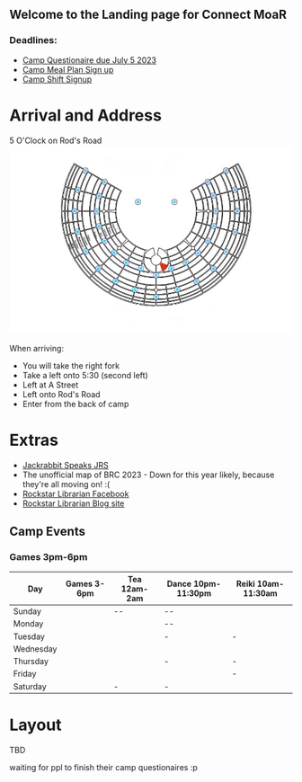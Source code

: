 ## Welcome to the Landing page for Connect MoaR

### Deadlines:
* [Camp Questionaire due July 5 2023](https://forms.gle/hVggiE9id1CJw2H59) 
* [Camp Meal Plan Sign up](https://forms.gle/Gon5jkSN8AGf1JsM8)
* [Camp Shift Signup](https://forms.gle/haT4VcDZyxvidDFYA)

# Arrival and Address
5 O'Clock on Rod's Road
<img src="./images/Camp_rough_location.jpg">

When arriving: 
* You will take the right fork
* Take a left onto 5:30 (second left)
* Left at A Street
* Left onto Rod's Road
* Enter from the back of camp


# Extras
* [Jackrabbit Speaks JRS](https://burningman.org/news/jrs/)
* The unofficial map of BRC 2023 - Down for this year likely, because they're all moving on! :( 
* [Rockstar Librarian Facebook](https://www.facebook.com/rockstarlibrarianpage/)
* [Rockstar Librarian Blog site](https://www.rockstarlibrarian.com/)



## Camp Events
### Games  3pm-6pm

| Day| Games 3-6pm| Tea 12am-2am| Dance 10pm-11:30pm| Reiki 10am-11:30am|
| --- | --- | --- | --- | --- |
|Sunday|| -- | -- | 
|Monday|||  -- |
|Tuesday||| - | - |
|Wednesday||  |
|Thursday||| - | -|
|Friday||| | - |
|Saturday|| - | - |


# Layout

TBD

[//]: <> (<img src="images/camp-layout-2023.png" alt="Camp Layout" /> )

waiting for ppl to finish their camp questionaires  :p
